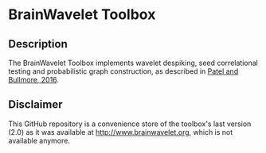 # BrainWavelet Toolbox
## Description
The BrainWavelet Toolbox implements wavelet despiking, seed correlational testing and probabilistic graph construction, as described in [Patel and Bullmore, 2016](https://doi.org/10.1016/j.neuroimage.2015.04.052).

## Disclaimer
This GitHub repository is a convenience store of the toolbox's last version (2.0) as it was available at http://www.brainwavelet.org, which is not available anymore.
